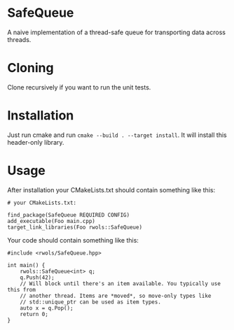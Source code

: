 # SafeQueue

A naive implementation of a thread-safe queue for transporting data across
threads.

# Cloning

Clone recursively if you want to run the unit tests.

# Installation

Just run cmake and run `cmake --build . --target install`. It will install
this header-only library.

# Usage

After installation your CMakeLists.txt should contain something like this:
```
# your CMakeLists.txt:

find_package(SafeQueue REQUIRED CONFIG)
add_executable(Foo main.cpp)
target_link_libraries(Foo rwols::SafeQueue)
```

Your code should contain something like this:
```
#include <rwols/SafeQueue.hpp>

int main() {
    rwols::SafeQueue<int> q;
    q.Push(42);
    // Will block until there's an item available. You typically use this from
    // another thread. Items are *moved*, so move-only types like
    // std::unique_ptr can be used as item types.
    auto x = q.Pop();
    return 0;
}
```

